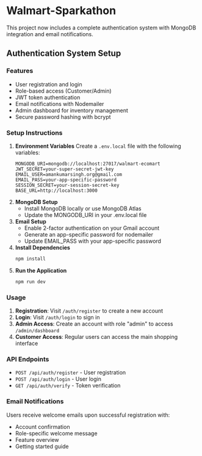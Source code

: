 # Walmart-Sparkathon

This project now includes a complete authentication system with MongoDB integration and email notifications.
## Authentication System Setup
### Features
- User registration and login
- Role-based access (Customer/Admin)
- JWT token authentication
- Email notifications with Nodemailer
- Admin dashboard for inventory management
- Secure password hashing with bcrypt
### Setup Instructions
1. **Environment Variables**
   Create a `.env.local` file with the following variables:
   ```
   MONGODB_URI=mongodb://localhost:27017/walmart-ecomart
   JWT_SECRET=your-super-secret-jwt-key
   EMAIL_USER=amankumarsingh.org@gmail.com
   EMAIL_PASS=your-app-specific-password
   SESSION_SECRET=your-session-secret-key
   BASE_URL=http://localhost:3000
   ```
2. **MongoDB Setup**
   - Install MongoDB locally or use MongoDB Atlas
   - Update the MONGODB_URI in your .env.local file
3. **Email Setup**
   - Enable 2-factor authentication on your Gmail account
   - Generate an app-specific password for nodemailer
   - Update EMAIL_PASS with your app-specific password
4. **Install Dependencies**
   ```bash
   npm install
   ```
5. **Run the Application**
   ```bash
   npm run dev
   ```
### Usage
1. **Registration**: Visit `/auth/register` to create a new account
2. **Login**: Visit `/auth/login` to sign in
3. **Admin Access**: Create an account with role "admin" to access `/admin/dashboard`
4. **Customer Access**: Regular users can access the main shopping interface
### API Endpoints
- `POST /api/auth/register` - User registration
- `POST /api/auth/login` - User login
- `GET /api/auth/verify` - Token verification
### Email Notifications
Users receive welcome emails upon successful registration with:
- Account confirmation
- Role-specific welcome message
- Feature overview
- Getting started guide